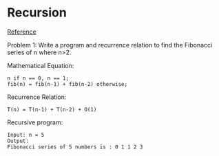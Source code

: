 # Recursion

[Reference](https://www.geeksforgeeks.org/recursion/)

Problem 1: Write a program and recurrence relation to find the Fibonacci series of n where n>2.

Mathematical Equation:

    n if n == 0, n == 1;
    fib(n) = fib(n-1) + fib(n-2) otherwise;

Recurrence Relation:

    T(n) = T(n-1) + T(n-2) + O(1)

Recursive program:

    Input: n = 5
    Output:
    Fibonacci series of 5 numbers is : 0 1 1 2 3
